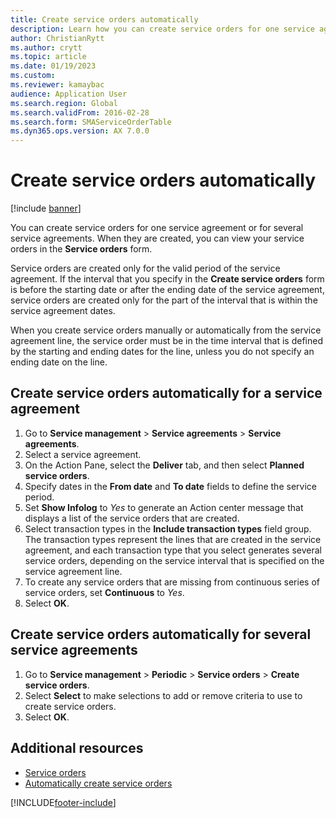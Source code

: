 ```yaml
---
title: Create service orders automatically   
description: Learn how you can create service orders for one service agreement or for several service agreements, including a step-by-step process.
author: ChristianRytt
ms.author: crytt
ms.topic: article
ms.date: 01/19/2023
ms.custom:
ms.reviewer: kamaybac
audience: Application User
ms.search.region: Global
ms.search.validFrom: 2016-02-28
ms.search.form: SMAServiceOrderTable
ms.dyn365.ops.version: AX 7.0.0
---
```


# Create service orders automatically

[!include [banner](../includes/banner.md)]

You can create service orders for one service agreement or for several service agreements. When they are created, you can view your service orders in the **Service orders** form.

Service orders are created only for the valid period of the service agreement. If the interval that you specify in the **Create service orders** form is before the starting date or after the ending date of the service agreement, service orders are created only for the part of the interval that is within the service agreement dates.

When you create service orders manually or automatically from the service agreement line, the service order must be in the time interval that is defined by the starting and ending dates for the line, unless you do not specify an ending date on the line.

## Create service orders automatically for a service agreement

1. Go to **Service management** \> **Service agreements** \> **Service agreements**.
1. Select a service agreement.
1. On the Action Pane, select the **Deliver** tab, and then select **Planned service orders**.
1. Specify dates in the **From date** and **To date** fields to define the service period.
1. Set **Show Infolog** to *Yes* to generate an Action center message that displays a list of the service orders that are created.
1. Select transaction types in the **Include transaction types** field group. The transaction types represent the lines that are created in the service agreement, and each transaction type that you select generates several service orders, depending on the service interval that is specified on the service agreement line.
1. To create any service orders that are missing from continuous series of service orders, set **Continuous** to *Yes*.
1. Select **OK**.

## Create service orders automatically for several service agreements

1. Go to **Service management** \> **Periodic** \> **Service orders** \> **Create service orders**.
1. Select **Select** to make selections to add or remove criteria to use to create service orders.
1. Select **OK**.

## Additional resources

- [Service orders](service-orders.md)
- [Automatically create service orders](auto-create-service-orders.md)

[!INCLUDE[footer-include](../../includes/footer-banner.md)]
